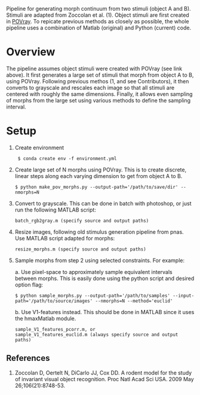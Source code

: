 Pipeline for generating morph continuum from two stimuli (object A and B). Stimuli are adapted from Zoccolan et al. (1). Object stimuli are first created in [POVray](https://github.com/coxlab/povray_blobs). To repicate previous methods as closely as possible, the whole pipeline uses a combination of Matlab (original) and Python (current) code.

# Overview
The pipeline assumes object stimuli were created with POVray (see link above). It first generates a large set of stimuli that morph from object A to B, using POVray. Following previous methos (1, and see Contributors), it then converts to grayscale and rescales each image so that all stimuli are centered with roughly the same dimensions. Finally, it allows even sampling of morphs from the large set using various methods to define the sampling interval.

# Setup

1. Create environment

        $ conda create env -f environment.yml

2.  Create large set of N morphs using POVray.  This is to create discrete, linear steps along each varying dimension to get from object A to B.


        $ python make_pov_morphs.py --output-path='/path/to/save/dir' --nmorphs=N


3.  Convert to grayscale. This can be done in batch with photoshop, or just run the following MATLAB script:


		batch_rgb2gray.m (specify source and output paths)


4.  Resize images, following old stimulus generation pipeline from pnas. Use MATLAB script adapted for morphs:


		resize_morphs.m (specify source and output paths)


5.  Sample morphs from step 2 using selected constraints. For example:


	a.  Use pixel-space to approximately sample equivalent intervals between morphs. This is easily done using the python script and desired option flag:


        $ python sample_morphs.py --output-path='/path/to/samples' --input-path='/path/to/source/images' --nmorphs=N --method='euclid'


	b.  Use V1-features instead.  This should be done in MATLAB since it uses the hmaxMatlab module.

		sample_V1_features_pcorr.m, or
		sample_V1_features_euclid.m (always specify source and output paths)


## References
1. Zoccolan D, Oertelt N, DiCarlo JJ, Cox DD. A rodent model for the study of invariant visual object recognition. Proc Natl Acad Sci USA. 2009 May 26;106(21):8748-53.

